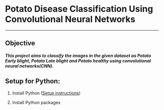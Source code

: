 # Potato Disease Classification Using Convolutional Neural Networks
---
## Objective 

##### This project aims to classify the images in the given dataset as Potato Early blight, Potato Late blight and Potato healthy using convolutional neural networks(CNN).

## Setup for Python:

1. Install Python ([Setup instructions](https://wiki.python.org/moin/BeginnersGuide/Download))

2. Install Python packages
  
